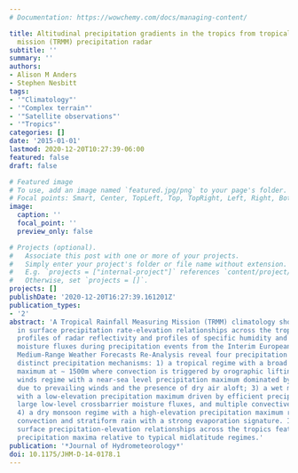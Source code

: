 ```yaml
---
# Documentation: https://wowchemy.com/docs/managing-content/

title: Altitudinal precipitation gradients in the tropics from tropical rainfall measuring
  mission (TRMM) precipitation radar
subtitle: ''
summary: ''
authors:
- Alison M Anders
- Stephen Nesbitt
tags:
- '"Climatology"'
- '"Complex terrain"'
- '"Satellite observations"'
- '"Tropics"'
categories: []
date: '2015-01-01'
lastmod: 2020-12-20T10:27:39-06:00
featured: false
draft: false

# Featured image
# To use, add an image named `featured.jpg/png` to your page's folder.
# Focal points: Smart, Center, TopLeft, Top, TopRight, Left, Right, BottomLeft, Bottom, BottomRight.
image:
  caption: ''
  focal_point: ''
  preview_only: false

# Projects (optional).
#   Associate this post with one or more of your projects.
#   Simply enter your project's folder or file name without extension.
#   E.g. `projects = ["internal-project"]` references `content/project/deep-learning/index.md`.
#   Otherwise, set `projects = []`.
projects: []
publishDate: '2020-12-20T16:27:39.161201Z'
publication_types:
- '2'
abstract: 'A Tropical Rainfall Measuring Mission (TRMM) climatology shows variability
  in surface precipitation rate-elevation relationships across the tropics. Vertical
  profiles of radar reflectivity and profiles of specific humidity and cross-barrier
  moisture fluxes during precipitation events from the Interim European Centre for
  Medium-Range Weather Forecasts Re-Analysis reveal four precipitation regimes with
  distinct precipitation mechanisms: 1) a tropical regime with a broad precipitation
  maximum at ∼ 1500m where convection is triggered by orographic lifting; 2) a trade
  winds regime with a near-sea level precipitation maximum dominated by forced ascent
  due to prevailing winds and the presence of dry air aloft; 3) a wet monsoon regime
  with a low-elevation precipitation maximum driven by efficient precipitation generation,
  large low-level crossbarrier moisture fluxes, and multiple convective modes; and
  4) a dry monsoon regime with a high-elevation precipitation maximum reflecting intense
  convection and stratiform rain with a strong evaporation signature. In general,
  surface precipitation-elevation relationships across the tropics feature lower-elevation
  precipitation maxima relative to typical midlatitude regimes.'
publication: '*Journal of Hydrometeorology*'
doi: 10.1175/JHM-D-14-0178.1
---
```


